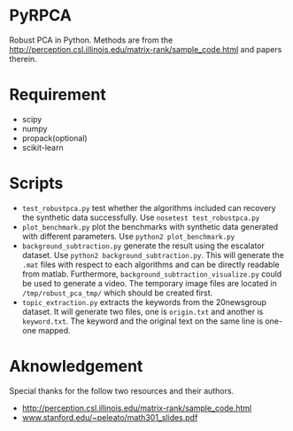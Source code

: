 PyRPCA
======

Robust PCA in Python. Methods are from the http://perception.csl.illinois.edu/matrix-rank/sample_code.html and papers therein.

Requirement
===========
 * scipy
 * numpy
 * propack(optional)
 * scikit-learn

Scripts
=======
 * `test_robustpca.py` test whether the algorithms included can recovery the synthetic data successfully. Use `nosetest test_robustpca.py`
 * `plot_benchmark.py` plot the benchmarks with synthetic data generated with different parameters. Use `python2 plot_benchmark.py`
 * `background_subtraction.py` generate the result using the escalator dataset. Use `python2 background_subtraction.py`. This will generate the `.mat` files with respect to each algorithms and can be directly readable from matlab. Furthermore, `background_subtraction_visualize.py` could be used to generate a video. The temporary image files are located in `/tmp/robust_pca_tmp/` which should be created first.
 * `topic_extraction.py` extracts the keywords from the 20newsgroup dataset. It will generate two files, one is `origin.txt` and another is `keyword.txt`. The keyword and the original text on the same line is one-one mapped.

Aknowledgement
==============
Special thanks for the follow two resources and their authors.
 * http://perception.csl.illinois.edu/matrix-rank/sample_code.html
 * www.stanford.edu/~peleato/math301_slides.pdf‎